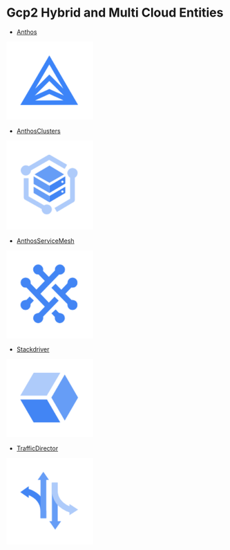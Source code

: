 # Gcp2 Hybrid and Multi Cloud Entities


- [Anthos](./anthos.md)  
<img src="./anthos.png" width="200"/>

- [AnthosClusters](./anthos-clusters.md)  
<img src="./anthos-clusters.png" width="200"/>

- [AnthosServiceMesh](./anthos-service-mesh.md)  
<img src="./anthos-service-mesh.png" width="200"/>

- [Stackdriver](./stackdriver.md)  
<img src="./stackdriver.png" width="200"/>

- [TrafficDirector](./traffic-director.md)  
<img src="./traffic-director.png" width="200"/>
